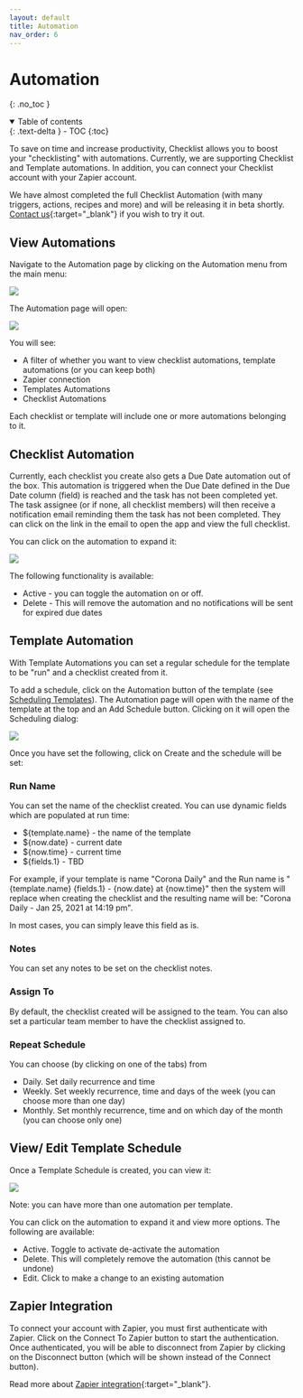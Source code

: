 ```yaml
---
layout: default
title: Automation
nav_order: 6
---
```

# Automation
{: .no_toc }


<details open markdown="block">
  <summary>
    Table of contents
  </summary>
  {: .text-delta }
- TOC
{:toc}
</details>

To save on time and increase productivity, Checklist allows you to boost your "checklisting" with automations. Currently, we are supporting Checklist and Template automations. In addition, you can connect your Checklist account with your Zapier account.

We have almost completed the full Checklist Automation (with many triggers, actions, recipes and more) and will be releasing it in beta shortly. [Contact us](https://checklist.com/contact){:target="_blank"} if you wish to try it out.

## View Automations
Navigate to the Automation page by clicking on the Automation menu from the main menu:

![](/assets/images/automation/automation-menu.png)

The Automation page will open:

![](/assets/images/automation/automation.png)

You will see:
* A filter of whether you want to view checklist automations, template automations (or you can keep both)
* Zapier connection
* Templates Automations
* Checklist Automations

Each checklist or template will include one or more automations belonging to it. 

## Checklist Automation
Currently, each checklist you create also gets a Due Date automation out of the box. This automation is triggered when the Due Date defined in the Due Date column (field) is reached and the task has not been completed yet. The task assignee (or if none, all checklist members) will then receive a notification email reminding them the task has not been completed. They can click on the link in the email to open the app and view the full checklist.

You can click on the automation to expand it:

![](/assets/images/automation/automation-checklist.png)

The following functionality is available: 
* Active - you can toggle the automation on or off. 
* Delete - This will remove the automation and no notifications will be sent for expired due dates

## Template Automation
With Template Automations you can set a regular schedule for the template to be "run" and a checklist created from it. 

To add a schedule, click on the Automation button of the template (see [Scheduling Templates](/templates/templates/#scheduling-templates)). The Automation page will open with the name of the template at the top and an Add Schedule button. Clicking on it will open the Scheduling dialog:

![](/assets/images/automation/template-schedule-dialog.png)

Once you have set the following, click on Create and the schedule will be set:

### Run Name
You can set the name of the checklist created. You can use dynamic fields which are populated at run time:
* ${template.name} - the name of the template
* ${now.date} - current date
* ${now.time} - current time
* ${fields.1} - TBD

For example, if your template is name "Corona Daily" and the Run name is "{template.name} {fields.1} - {now.date} at {now.time}" then the system will replace when creating the checklist and the resulting name will be: "Corona Daily - Jan 25, 2021 at 14:19 pm".

In most cases, you can simply leave this field as is.

### Notes
You can set any notes to be set on the checklist notes.

### Assign To
By default, the checklist created will be assigned to the team. You can also set a particular team member to have the checklist assigned to.

### Repeat Schedule
You can choose (by clicking on one of the tabs) from 
* Daily. Set daily recurrence and time
* Weekly. Set weekly recurrence, time and days of the week (you can choose more than one day)
* Monthly. Set monthly recurrence, time and on which day of the month (you can choose only one)

## View/ Edit Template Schedule
Once a Template Schedule is created, you can view it:

![](/assets/images/automation/automation-template.png)

Note: you can have more than one automation per template.

You can click on the automation to expand it and view more options. The following are available:
* Active. Toggle to activate de-activate the automation
* Delete. This will completely remove the automation (this cannot be undone)
* Edit. Click to make a change to an existing automation

## Zapier Integration
To connect your account with Zapier, you must first authenticate with Zapier. Click on the Connect To Zapier button to start the authentication. Once authenticated, you will be able to disconnect from Zapier by clicking on the Disconnect button (which will be shown instead of the Connect button).

Read more about [Zapier integration](https://zapier.com/apps/checklist/integrations){:target="_blank"}.